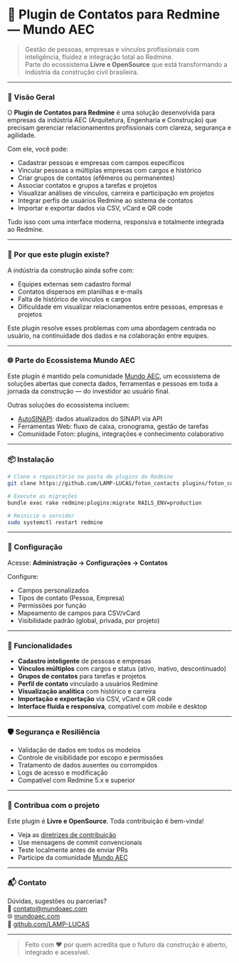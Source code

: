 # 📇 Plugin de Contatos para Redmine — Mundo AEC

> Gestão de pessoas, empresas e vínculos profissionais com inteligência, fluidez e integração total ao Redmine.  
> Parte do ecossistema **Livre e OpenSource** que está transformando a indústria da construção civil brasileira.

---

### 🚀 Visão Geral

O **Plugin de Contatos para Redmine** é uma solução desenvolvida para empresas da indústria AEC (Arquitetura, Engenharia e Construção) que precisam gerenciar relacionamentos profissionais com clareza, segurança e agilidade.

Com ele, você pode:

- Cadastrar pessoas e empresas com campos específicos
- Vincular pessoas a múltiplas empresas com cargos e histórico
- Criar grupos de contatos (efêmeros ou permanentes)
- Associar contatos e grupos a tarefas e projetos
- Visualizar análises de vínculos, carreira e participação em projetos
- Integrar perfis de usuários Redmine ao sistema de contatos
- Importar e exportar dados via CSV, vCard e QR code

Tudo isso com uma interface moderna, responsiva e totalmente integrada ao Redmine.

---

### 🧠 Por que este plugin existe?

A indústria da construção ainda sofre com:

- Equipes externas sem cadastro formal
- Contatos dispersos em planilhas e e-mails
- Falta de histórico de vínculos e cargos
- Dificuldade em visualizar relacionamentos entre pessoas, empresas e projetos

Este plugin resolve esses problemas com uma abordagem centrada no usuário, na continuidade dos dados e na colaboração entre equipes.

---

### 🌐 Parte do Ecossistema Mundo AEC

Este plugin é mantido pela comunidade [Mundo AEC](https://mundoaec.com/), um ecossistema de soluções abertas que conecta dados, ferramentas e pessoas em toda a jornada da construção — do investidor ao usuário final.

Outras soluções do ecossistema incluem:

- [AutoSINAPI](https://mundoaec.com/): dados atualizados do SINAPI via API
- Ferramentas Web: fluxo de caixa, cronograma, gestão de tarefas
- Comunidade Foton: plugins, integrações e conhecimento colaborativo

---

### 📦 Instalação

```bash
# Clone o repositório na pasta de plugins do Redmine
git clone https://github.com/LAMP-LUCAS/foton_contacts plugins/foton_contacts

# Execute as migrações
bundle exec rake redmine:plugins:migrate RAILS_ENV=production

# Reinicie o servidor
sudo systemctl restart redmine
```

---

### 🔧 Configuração

Acesse: **Administração → Configurações → Contatos**

Configure:

- Campos personalizados
- Tipos de contato (Pessoa, Empresa)
- Permissões por função
- Mapeamento de campos para CSV/vCard
- Visibilidade padrão (global, privada, por projeto)

---

### 🧩 Funcionalidades

- **Cadastro inteligente** de pessoas e empresas
- **Vínculos múltiplos** com cargos e status (ativo, inativo, descontinuado)
- **Grupos de contatos** para tarefas e projetos
- **Perfil de contato** vinculado a usuários Redmine
- **Visualização analítica** com histórico e carreira
- **Importação e exportação** via CSV, vCard e QR code
- **Interface fluida e responsiva**, compatível com mobile e desktop

---

### 🛡️ Segurança e Resiliência

- Validação de dados em todos os modelos
- Controle de visibilidade por escopo e permissões
- Tratamento de dados ausentes ou corrompidos
- Logs de acesso e modificação
- Compatível com Redmine 5.x e superior

---

### 🤝 Contribua com o projeto

Este plugin é **Livre e OpenSource**. Toda contribuição é bem-vinda!

- Veja as [diretrizes de contribuição](CONTRIBUTING.md)
- Use mensagens de commit convencionais
- Teste localmente antes de enviar PRs
- Participe da comunidade [Mundo AEC](https://mundoaec.com/)

---

### 📬 Contato

Dúvidas, sugestões ou parcerias?  
📧 contato@mundoaec.com  
🌐 [mundoaec.com](https://mundoaec.com/)  
🐙 [github.com/LAMP-LUCAS](https://mundoaec.com/)

---

> Feito com ♥ por quem acredita que o futuro da construção é aberto, integrado e acessível.
